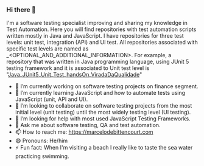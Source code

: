 ### Hi there 👋

I'm a software testing specialist improving and sharing my knowledge in Test Automation.
Here you will find repositories with test automation scripts written mostly in Java and JavaScript.
I have repositories for three test levels: unit test, integration (API) and UI test. All repositories associated with specific test levels are named as <ProgrammingLanguage>_<TestFrameworks>_<TestLevel>_<OPTIONAL_AND_ADDITIONAL_INFORMATION>. For example, a repository that was written in Java programming language, using JUnit 5 testing framework and it is associated to Unit test level is "[Java_JUnit5_Unit_Test_handsOn_ViradaDaQualidade](https://github.com/marcelodebittencourt/Java_JUnit5_Unit_Test_handsOn_ViradaDaQualidade)"

- 🔭 I’m currently working on software testing projects on finance segment.
- 🌱 I’m currently learning JavaScript and how to automate tests using JavaScript (unit, API and UI).
- 👯 I’m looking to collaborate on software testing projects from the most initial level (unit testing) until the most widely testing level (UI testing).
- 🤔 I’m looking for help with most used JavaScript Testing Frameworks.
- 💬 Ask me about software testing, QA and test automation.
- 📫 How to reach me: https://marcelodebittencourt.com
- 😄 Pronouns: He/him
- ⚡ Fun fact: When I'm visiting a beach I really like to taste the sea water practicing swimming.
